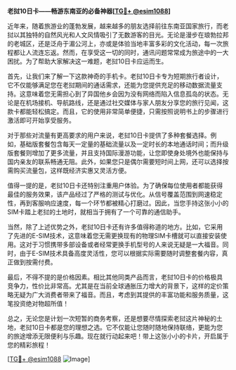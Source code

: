 **老挝10日卡——畅游东南亚的必备神器[[TG💪+ @esim1088](https://t.me/s/esim1088)]**

近年来，随着旅游业的蓬勃发展，越来越多的朋友选择前往东南亚国家旅行，而老挝以其独特的自然风光和人文风情吸引了无数游客的目光。无论是漫步在琅勃拉邦的老城区，还是泛舟于湄公河上，亦或是体验当地丰富多彩的文化活动，每一次旅程都让人流连忘返。然而，在享受这一切的同时，通讯问题常常成为旅途中的一大困扰。为了帮助大家解决这一难题，老挝10日卡应运而生。

首先，让我们来了解一下这款神奇的手机卡。老挝10日卡专为短期旅行者设计，它不仅能够满足您在老挝期间的通话需求，还能为您提供充足的移动数据流量支持。这意味着您无需担心到了异国他乡会因为没有网络而陷入信息孤岛的状态。无论是在机场接机、导航路线，还是通过社交媒体与家人朋友分享您的旅行见闻，这款卡都能轻松搞定。而且，它的使用非常简单便捷，只需按照说明书上的步骤进行激活即可开始享受服务。

对于那些对流量有更高要求的用户来说，老挝10日卡提供了多种套餐选择。例如，基础版套餐包含每天一定量的基础流量以及一定时长的本地通话时间；而升级版套餐则增加了更多流量，并且支持国际漫游功能，让您即使身处境外也能保持与国内亲友的联系畅通无阻。此外，如果您只是偶尔需要短时间上网，还可以选择按需购买流量包，这样既经济实惠又灵活方便。

值得一提的是，老挝10日卡还特别注重用户体验。为了确保每位使用者都能获得最佳的服务效果，该产品经过了严格的测试与优化。从信号覆盖范围到网速稳定性，再到客服响应速度，每一个环节都被精心打磨过。因此，当您手持这张小小的SIM卡踏上老挝的土地时，就相当于拥有了一个可靠的通信助手。

当然，除了上述优势之外，老挝10日卡还有许多值得称道的地方。比如，它采用了先进的E-SIM技术，这意味着您无需更换现有的物理SIM卡槽就可以直接安装使用。这对于习惯携带多部设备或者经常更换手机型号的人来说无疑是一大福音。同时，由于E-SIM技术具备高度灵活性，您可以根据实际需要随时调整套餐内容，真正做到按需付费。

最后，不得不提的是价格因素。相比其他同类产品而言，老挝10日卡的价格极具竞争力，性价比非常高。尤其是在当前全球通胀压力增大的背景下，这样的定价策略无疑为广大消费者带来了福音。而且，考虑到其提供的丰富功能和服务质量，这笔投资绝对物超所值！

总之，无论您是计划一次短暂的商务考察，还是想要尽情探索老挝这片神秘的土地，老挝10日卡都是您的理想之选。它不仅能让您随时随地保持联络，更能为您的旅途增添无限便利与乐趣。现在就行动起来吧！带上这张小小的卡片，开启属于您的精彩旅程！

[[TG💪+ @esim1088](https://t.me/s/esim1088) ![Image](https://i.postimg.cc/4NQfJmqS/Snipaste-2025-05-13-00-14-12.png)]